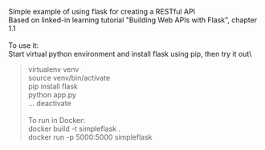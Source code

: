Simple example of using flask for creating a RESTful API\
Based on linked-in learning tutorial "Building Web APIs with Flask", chapter 1.1\
\
To use it:\
Start virtual python environment and install flask using pip, then try it out\
> virtualenv venv\
> source venv/bin/activate\
> pip install flask\
> python app.py\
...
> deactivate \
\
To run in Docker:\
> docker build -t simpleflask . \
> docker run -p 5000:5000 simpleflask
